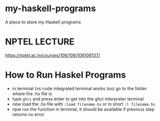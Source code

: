 # my-haskell-programs
A place to store my Haskell programs

# NPTEL LECTURE
https://nptel.ac.in/courses/106/106/106106137/

# How to Run Haskel Programs
- in terminal (vs code integrated terminal works too) go to the folder where the .hs file is
- type `ghci` and press enter to get into the ghci interpreter terminal
- now load the .hs file with `:load filename.hs` or in short `:l filename.hs`
- npw run the function in terminal, it should be available if previous step returns no error
